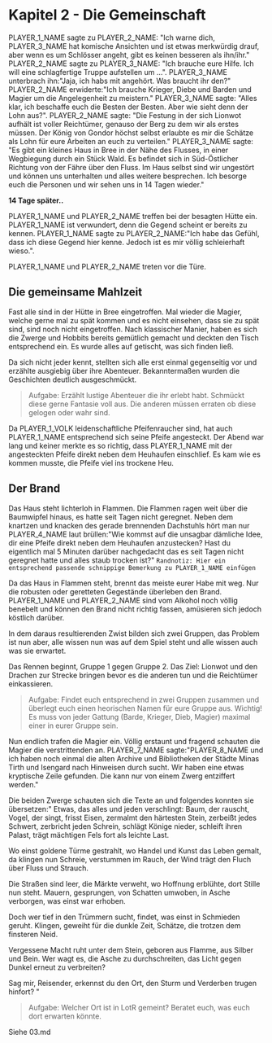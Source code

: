 # Kapitel 2 - Die Gemeinschaft
PLAYER_1_NAME sagte zu PLAYER_2_NAME: "Ich warne dich, PLAYER_3_NAME hat komische Ansichten und ist etwas merkwürdig drauf, aber wenn es um Schlösser angeht, gibt es keinen besseren als ihn/ihr."
PLAYER_2_NAME sagte zu PLAYER_3_NAME: "Ich brauche eure Hilfe. Ich will eine schlagfertige Truppe aufstellen um ...". PLAYER_3_NAME unterbrach ihn:"Jaja, ich habs mit angehört. Was braucht ihr den?"
PLAYER_2_NAME erwiderte:"Ich brauche Krieger, Diebe und Barden und Magier um die Angelegenheit zu meistern."
PLAYER_3_NAME sagte: "Alles klar, ich beschaffe euch die Besten der Besten. Aber wie sieht denn der Lohn aus?".
PLAYER_2_NAME sagte: "Die Festung in der sich Lionwot aufhält ist voller Reichtümer, genauso der Berg zu dem wir als erstes müssen. Der König von Gondor höchst selbst erlaubte es mir die Schätze als Lohn für eure Arbeiten an euch zu verteilen."
PLAYER_3_NAME sagte: "Es gibt ein kleines Haus in Bree in der Nähe des Flusses, in einer Wegbiegung durch ein Stück Wald. Es befindet sich in Süd-Östlicher Richtung von der Fähre über den Fluss. Im Haus selbst sind wir ungestört und können uns unterhalten und alles weitere besprechen. Ich besorge euch die Personen und wir sehen uns in 14 Tagen wieder."

**14 Tage später..**

PLAYER_1_NAME und PLAYER_2_NAME treffen bei der besagten Hütte ein. PLAYER_1_NAME ist verwundert, denn die Gegend scheint er bereits zu kennen.
PLAYER_1_NAME sagte zu PLAYER_2_NAME:"Ich habe das Gefühl, dass ich diese Gegend hier kenne. Jedoch ist es mir völlig schleierhaft wieso.".

PLAYER_1_NAME und PLAYER_2_NAME treten vor die Türe.

## Die gemeinsame Mahlzeit

Fast alle sind in der Hütte in Bree eingetroffen. Mal wieder die Magier, welche gerne mal zu spät kommen und es nicht einsehen, dass sie zu spät sind, sind noch nicht eingetroffen.
Nach klassischer Manier, haben es sich die Zwerge und Hobbits bereits gemütlich gemacht und deckten den Tisch entsprechend ein.
Es wurde alles auf getischt, was sich finden ließ.

Da sich nicht jeder kennt, stellten sich alle erst einmal gegenseitig vor und erzählte ausgiebig über ihre Abenteuer. Bekanntermaßen wurden die Geschichten deutlich ausgeschmückt.

> Aufgabe:
> Erzählt lustige Abenteuer die ihr erlebt habt. Schmückt diese gerne Fantasie voll aus.
> Die anderen müssen erraten ob diese gelogen oder wahr sind.

Da PLAYER_1_VOLK leidenschaftliche Pfeifenraucher sind, hat auch PLAYER_1_NAME entsprechend sich seine Pfeife angesteckt. Der Abend war lang und keiner merkte es so richtig, dass PLAYER_1_NAME mit der angesteckten
Pfeife direkt neben dem Heuhaufen einschlief. Es kam wie es kommen musste, die Pfeife viel ins trockene Heu.

## Der Brand

Das Haus steht lichterloh in Flammen. Die Flammen ragen weit über die Baumwipfel hinaus, es hatte seit Tagen nicht geregnet. Neben dem knartzen und knacken des gerade brennenden Dachstuhls hört man nur
PLAYER_4_NAME laut brüllen:"Wie kommst auf die unsagbar dämliche Idee, dir eine Pfeife direkt neben dem Heuhaufen anzustecken? Hast du eigentlich mal 5 Minuten darüber nachgedacht das es seit Tagen nicht geregnet hatte und alles staub trocken ist?"
`Randnotiz: Hier ein entsprechend passende schnippige Bemerkung zu PLAYER_1_NAME einfügen`



Da das Haus in Flammen steht, brennt das meiste eurer Habe mit weg. Nur die robusten oder geretteten Gegestände überleben den Brand.
PLAYER_1_NAME und PLAYER_2_NAME sind vom Alkohol noch völlig benebelt und können den Brand nicht richtig fassen, amüsieren sich jedoch köstlich darüber.

In dem daraus resultierenden Zwist bilden sich zwei Gruppen, das Problem ist nun aber, alle wissen nun was auf dem Spiel steht und alle wissen auch was sie erwartet.

Das Rennen beginnt, Gruppe 1 gegen Gruppe 2.
Das Ziel: Lionwot und den Drachen zur Strecke bringen bevor es die anderen tun und die Reichtümer einkassieren.

> Aufgabe:
> Findet euch entsprechend in zwei Gruppen zusammen und überlegt euch einen heorischen Namen für eure Gruppe aus.
> Wichtig! Es muss von jeder Gattung (Barde, Krieger, Dieb, Magier) maximal einer in eurer Gruppe sein.


Nun endlich trafen die Magier ein. Völlig erstaunt und fragend schauten die Magier die verstrittenden an. 
PLAYER_7_NAME sagte:"PLAYER_8_NAME und ich haben noch einmal die alten Archive und Bibliotheken der Städte Minas Tirth und Isengard nach Hinweisen durch sucht. Wir haben eine etwas kryptische Zeile gefunden. Die kann nur von einem Zwerg entziffert werden."

Die beiden Zwerge schauten sich die Texte an und folgendes konnten sie übersetzen:"
Etwas, das alles und jeden verschlingt:
Baum, der rauscht, Vogel, der singt,
frisst Eisen, zermalmt den härtesten Stein,
zerbeißt jedes Schwert, zerbricht jeden Schrein,
schlägt Könige nieder, schleift ihren Palast,
trägt mächtigen Fels fort als leichte Last.

Wo einst goldene Türme gestrahlt,
wo Handel und Kunst das Leben gemalt,
da klingen nun Schreie, verstummen im Rauch,
der Wind trägt den Fluch über Fluss und Strauch.

Die Straßen sind leer, die Märkte verweht,
wo Hoffnung erblühte, dort Stille nun steht.
Mauern, gesprungen, von Schatten umwoben,
in Asche verborgen, was einst war erhoben.

Doch wer tief in den Trümmern sucht,
findet, was einst in Schmieden geruht.
Klingen, geweiht für die dunkle Zeit,
Schätze, die trotzen dem finsteren Neid.

Vergessene Macht ruht unter dem Stein,
geboren aus Flamme, aus Silber und Bein.
Wer wagt es, die Asche zu durchschreiten,
das Licht gegen Dunkel erneut zu verbreiten?

Sag mir, Reisender, erkennst du den Ort,
den Sturm und Verderben trugen hinfort?
"

> Aufgabe:
> Welcher Ort ist in LotR gemeint?
> Beratet euch, was euch dort erwarten könnte.


Siehe 03.md